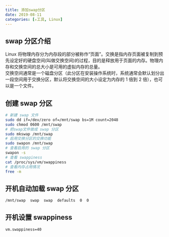 ```yaml
---
title: 添加swap分区
date: 2019-08-11
categories: [✮工具, Linux]
---
```


## swap 分区介绍

Linux 将物理内存分为内存段的部分被称作“页面”。交换是指内存页面被复制到预先设定好的硬盘空间(叫做交换空间)的过程，目的是释放用于页面的内存。物理内存和交换空间的总大小是可用的虚拟内存的总量。  
交换空间通常是一个磁盘分区（此分区在安装操作系统时，系统通常会默认划分出一段空间用于交换分区，默认将交换空间的大小设定为内存的 1 倍到 2 倍），也可以是一个文件。

<!--more-->

## 创建 swap 分区

```bash
# 新建 swap 文件
sudo dd if=/dev/zero of=/mnt/swap bs=1M count=2048
sudo chmod 0600 /mnt/swap
# 把swap文件做成 swap 分区
sudo mkswap /mnt/swap
# 启用交换分区的交换功能
sudo swapon /mnt/swap
# 查看启用的 swap 分区
swapon -s
# 查看 swappiness
cat /proc/sys/vm/swappiness
# 查看内存占用情况
free -m
```

## 开机自动加载 swap 分区

```bash /etc/fstab
/mnt/swap  swap  swap  defaults  0  0
```

## 开机设置 swappiness

```bash /etc/sysctl.conf
vm.swappiness=40
```

